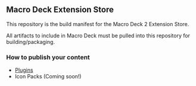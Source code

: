 ## Macro Deck Extension Store
This repository is the build manifest for the Macro Deck 2 Extension Store.

All artifacts to include in Macro Deck must be pulled into this repository for building/packaging.

### How to publish your content
- [Plugins](Plugins/README.md)
- Icon Packs (Coming soon!)